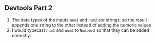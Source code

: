 ## Devtools Part 2
1. The data types of the inputs `num1` and `num2` are strings, so the result appends one string to the other instead of adding the numeric values
2. I would typecast `num1` and `num2` to `Number`s so that they can be added correctly.